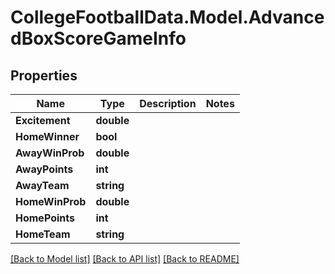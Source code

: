 # CollegeFootballData.Model.AdvancedBoxScoreGameInfo

## Properties

Name | Type | Description | Notes
------------ | ------------- | ------------- | -------------
**Excitement** | **double** |  | 
**HomeWinner** | **bool** |  | 
**AwayWinProb** | **double** |  | 
**AwayPoints** | **int** |  | 
**AwayTeam** | **string** |  | 
**HomeWinProb** | **double** |  | 
**HomePoints** | **int** |  | 
**HomeTeam** | **string** |  | 

[[Back to Model list]](../../README.md#documentation-for-models) [[Back to API list]](../../README.md#documentation-for-api-endpoints) [[Back to README]](../../README.md)

